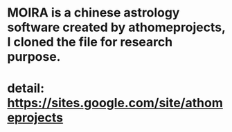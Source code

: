 # MOIRA is a chinese astrology software created by athomeprojects, I cloned the file for research purpose.
# detail: https://sites.google.com/site/athomeprojects


